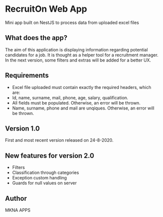 # RecruitOn Web App

Mini app built on NestJS to process data from uploaded excel files

## What does the app?

The aim of this application is displaying 
information regarding potential candidates 
for a job. It is thought as a helper tool 
for a recruitment manager.
In the next version, some filters and extras will be added
for a better UX.

## Requirements

* Excel file uploaded must contain exactly the required headers, which are:
* Id, name, surname, mail, phone, age, salary, qualification.
* All fields must be populated. Otherwise, an error will be thrown.
* Name, surname, phone and mail are unqiques. Otherwise, 
an error will be thrown.

## Version 1.0

First and most recent version released on 24-8-2020.

## New features for version 2.0

* Filters
* Classification through categories
* Exception custom handling
* Guards for null values on server

## Author 

MKNA APPS




